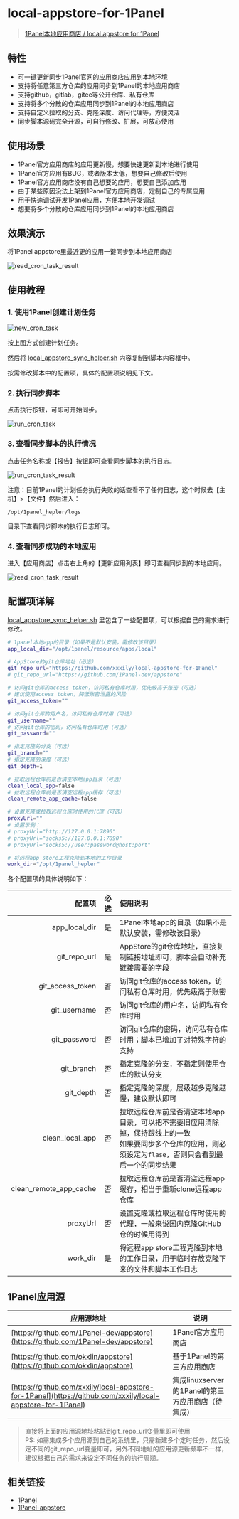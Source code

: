 # local-appstore-for-1Panel

> [1Panel本地应用商店 / local appstore for 1Panel](https://github.com/xxxily/local-appstore-for-1Panel/blob/main/local_appstore_sync_helper.sh)

## 特性

- 可一键更新同步1Panel官网的应用商店应用到本地环境
- 支持将任意第三方仓库的应用同步到1Panel的本地应用商店
- 支持github，gitlab，gitee等公开仓库、私有仓库
- 支持将多个分散的仓库应用同步到1Panel的本地应用商店
- 支持自定义拉取的分支、克隆深度、访问代理等，方便灵活
- 同步脚本源码完全开源，可自行修改、扩展，可放心使用

## 使用场景

- 1Panel官方应用商店的应用更新慢，想要快速更新到本地进行使用
- 1Panel官方应用有BUG，或者版本太低，想要自己修改后使用
- 1Panel官方应用商店没有自己想要的应用，想要自己添加应用
- 由于某些原因没法上架到1Panel官方应用商店，定制自己的专属应用
- 用于快速调试开发1Panel应用，方便本地开发调试
- 想要将多个分散的仓库应用同步到1Panel的本地应用商店

## 效果演示

将1Panel appstore里最近更的应用一键同步到本地应用商店

![read_cron_task_result](https://raw.githubusercontent.com/xxxily/local-appstore-for-1Panel/main/docs/img/read_cron_task_result.png)

## 使用教程

### 1. 使用1Panel创建计划任务

![new_cron_task](https://raw.githubusercontent.com/xxxily/local-appstore-for-1Panel/main/docs/img/new_cron_task.png)

按上图方式创建计划任务。  

然后将 [local_appstore_sync_helper.sh](https://github.com/xxxily/local-appstore-for-1Panel/blob/main/local_appstore_sync_helper.sh) 内容复制到脚本内容框中。  

按需修改脚本中的配置项，具体的配置项说明见下文。

### 2. 执行同步脚本

点击执行按钮，可即可开始同步。

![run_cron_task](https://raw.githubusercontent.com/xxxily/local-appstore-for-1Panel/main/docs/img/run_cron_task.png)

### 3. 查看同步脚本的执行情况

点击任务名称或【报告】按钮即可查看同步脚本的执行日志。

![run_cron_task_result](https://raw.githubusercontent.com/xxxily/local-appstore-for-1Panel/main/docs/img/run_cron_task_result.png)

注意：目前1Panel的计划任务执行失败的话查看不了任何日志，这个时候去【主机】>【文件】然后进入：  

`/opt/1panel_hepler/logs`  

目录下查看同步脚本的执行日志即可。

### 4. 查看同步成功的本地应用

进入【应用商店】点击右上角的【更新应用列表】即可查看同步到的本地应用。

![read_cron_task_result](https://raw.githubusercontent.com/xxxily/local-appstore-for-1Panel/main/docs/img/read_cron_task_result.png)

## 配置项详解

[local_appstore_sync_helper.sh](https://github.com/xxxily/local-appstore-for-1Panel/blob/main/local_appstore_sync_helper.sh) 里包含了一些配置项，可以根据自己的需求进行修改。

```bash
# 1panel本地app的目录（如果不是默认安装，需修改该目录）
app_local_dir="/opt/1panel/resource/apps/local"

# AppStore的git仓库地址（必选）
git_repo_url="https://github.com/xxxily/local-appstore-for-1Panel"
# git_repo_url="https://github.com/1Panel-dev/appstore"

# 访问git仓库的access token，访问私有仓库时用，优先级高于账密（可选）
# 建议使用access token，降低账密泄露的风险
git_access_token=""

# 访问git仓库的用户名，访问私有仓库时用（可选）
git_username=""
# 访问git仓库的密码，访问私有仓库时用（可选）
git_password=""

# 指定克隆的分支（可选）
git_branch=""
# 指定克隆的深度（可选）
git_depth=1

# 拉取远程仓库前是否清空本地app目录（可选）
clean_local_app=false
# 拉取远程仓库前是否清空远程app缓存（可选）
clean_remote_app_cache=false

# 设置克隆或拉取远程仓库时使用的代理（可选）
proxyUrl=""
# 设置示例：
# proxyUrl="http://127.0.0.1:7890"
# proxyUrl="socks5://127.0.0.1:7890"
# proxyUrl="socks5://user:password@host:port"

# 将远程app store工程克隆到本地的工作目录
work_dir="/opt/1panel_hepler"
```

各个配置项的具体说明如下：

| 配置项 | 必选 | 使用说明 |
| ---: | :---: | :--- |
| app_local_dir | 是 | 1Panel本地app的目录（如果不是默认安装，需修改该目录） |
| git_repo_url | 是 | AppStore的git仓库地址，直接复制链接地址即可，脚本会自动补充链接需要的字段 |
| git_access_token | 否 | 访问git仓库的access token，访问私有仓库时用，优先级高于账密 |
| git_username | 否 | 访问git仓库的用户名，访问私有仓库时用 |
| git_password | 否 | 访问git仓库的密码，访问私有仓库时用；脚本已增加了对特殊字符的支持 |
| git_branch | 否 | 指定克隆的分支，不指定则使用仓库的默认分支 |
| git_depth | 否 | 指定克隆的深度，层级越多克隆越慢，建议默认即可 |
| clean_local_app | 否 | 拉取远程仓库前是否清空本地app目录，可以把不需要旧应用清除掉，保持跟线上的一致<br />如果要同步多个仓库的应用，则必须设定为`flase`，否则只会看到最后一个的同步结果 |
| clean_remote_app_cache | 否 | 拉取远程仓库前是否清空远程app缓存，相当于重新clone远程app仓库 |
| proxyUrl | 否 | 设置克隆或拉取远程仓库时使用的代理，一般来说国内克隆GitHub仓的时候用得到 |
| work_dir | 是 | 将远程app store工程克隆到本地的工作目录，用于临时存放克隆下来的文件和脚本工作日志 |

## 1Panel应用源

| 应用源地址 | 说明 |
| --- | --- |
| [https://github.com/1Panel-dev/appstore](https://github.com/1Panel-dev/appstore) | 1Panel官方应用商店 |
| [https://github.com/okxlin/appstore](https://github.com/okxlin/appstore) | 基于1Panel的第三方应用商店 |
| [https://github.com/xxxily/local-appstore-for-1Panel](https://github.com/xxxily/local-appstore-for-1Panel) | 集成linuxserver的1Panel的第三方应用商店（待集成） |

> 直接将上面的应用源地址粘贴到git_repo_url变量里即可使用  
> PS: 如需集成多个应用源到自己的系统里，只需新建多个定时任务，然后设定不同的git_repo_url变量即可，另外不同地址的应用源更新频率不一样，建议根据自己的需求来设定不同任务的执行周期。

## 相关链接

- [1Panel](https://github.com/1Panel-dev/1Panel)
- [1Panel-appstore](https://github.com/1Panel-dev/appstore)
